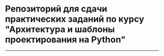 # Репозиторий для сдачи практических заданий по курсу "Архитектура и шаблоны проектирования на Python"
___